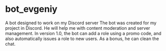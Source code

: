 # bot_evgeniy
A bot designed to work on my Discord server
The bot was created for my project in Discord. He will help me with content moderation and server management.
In version 1.0, the bot can add a role using a promo code, and also automatically issues a role to new users. As a bonus, he can clean the chat.
